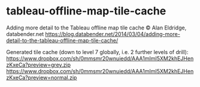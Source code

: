 # tableau-offline-map-tile-cache
Adding more detail to the Tableau offline map tile cache © Alan Eldridge, databender.net
https://blog.databender.net/2014/03/04/adding-more-detail-to-the-tableau-offline-map-tile-cache/

Generated tile cache (down to level 7 globally, i.e. 2 further levels of drill):
https://www.dropbox.com/sh/0mmsmr20wnuiedd/AAA1mImI5XM2khEJHenzKxeCa?preview=grey.zip
https://www.dropbox.com/sh/0mmsmr20wnuiedd/AAA1mImI5XM2khEJHenzKxeCa?preview=normal.zip
